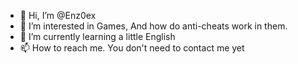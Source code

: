 - 👋 Hi, I’m @Enz0ex
- 👀 I’m interested in Games, And how do anti-cheats work in them.
- 🌱 I’m currently learning a little English
- 📫 How to reach me. You don't need to contact me yet

<!---
Enz0ex/Enz0ex is a ✨ special ✨ repository because its `README.md` (this file) appears on your GitHub profile.
You can click the Preview link to take a look at your changes.
--->
